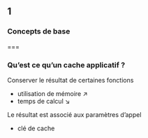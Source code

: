 <!-- .slide: data-background-image="images/ehcache-logo.png" data-background-size="600px" class="chapter" -->
## 1
### Concepts de base


===


<!-- .slide: class="slide" -->
### Qu’est ce qu’un cache applicatif ?

Conserver le résultat de certaines fonctions
 - utilisation de mémoire &#8599;
 - temps de calcul &#8600;

Le résultat est associé aux paramètres d’appel
 - clé de cache